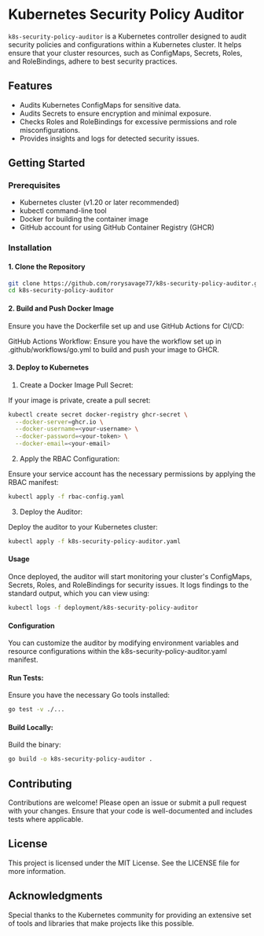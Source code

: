 # Kubernetes Security Policy Auditor

`k8s-security-policy-auditor` is a Kubernetes controller designed to audit security policies and configurations within a Kubernetes cluster. It helps ensure that your cluster resources, such as ConfigMaps, Secrets, Roles, and RoleBindings, adhere to best security practices.

## Features

- Audits Kubernetes ConfigMaps for sensitive data.
- Audits Secrets to ensure encryption and minimal exposure.
- Checks Roles and RoleBindings for excessive permissions and role misconfigurations.
- Provides insights and logs for detected security issues.

## Getting Started

### Prerequisites

- Kubernetes cluster (v1.20 or later recommended)
- kubectl command-line tool
- Docker for building the container image
- GitHub account for using GitHub Container Registry (GHCR)

### Installation

#### 1. Clone the Repository

```bash
git clone https://github.com/rorysavage77/k8s-security-policy-auditor.git
cd k8s-security-policy-auditor
```

#### 2. Build and Push Docker Image

Ensure you have the Dockerfile set up and use GitHub Actions for CI/CD:

GitHub Actions Workflow: Ensure you have the workflow set up in .github/workflows/go.yml to build and push your image to GHCR.

#### 3. Deploy to Kubernetes

1. Create a Docker Image Pull Secret:

If your image is private, create a pull secret:
```bash
kubectl create secret docker-registry ghcr-secret \
  --docker-server=ghcr.io \
  --docker-username=<your-username> \
  --docker-password=<your-token> \
  --docker-email=<your-email>
```
2. Apply the RBAC Configuration:

Ensure your service account has the necessary permissions by applying the RBAC manifest:
```bash
kubectl apply -f rbac-config.yaml
```

3. Deploy the Auditor:

Deploy the auditor to your Kubernetes cluster:

```bash
kubectl apply -f k8s-security-policy-auditor.yaml
``````

#### Usage
Once deployed, the auditor will start monitoring your cluster's ConfigMaps, Secrets, Roles, and RoleBindings for security issues. It logs findings to the standard output, which you can view using:

```bash
kubectl logs -f deployment/k8s-security-policy-auditor
```

#### Configuration
You can customize the auditor by modifying environment variables and resource configurations within the k8s-security-policy-auditor.yaml manifest.

#### Run Tests:

Ensure you have the necessary Go tools installed:

```bash
go test -v ./...
```


#### Build Locally:

Build the binary:

```bash
go build -o k8s-security-policy-auditor .
``````




## Contributing
Contributions are welcome! Please open an issue or submit a pull request with your changes. Ensure that your code is well-documented and includes tests where applicable.

## License
This project is licensed under the MIT License. See the LICENSE file for more information.

## Acknowledgments
Special thanks to the Kubernetes community for providing an extensive set of tools and libraries that make projects like this possible.

